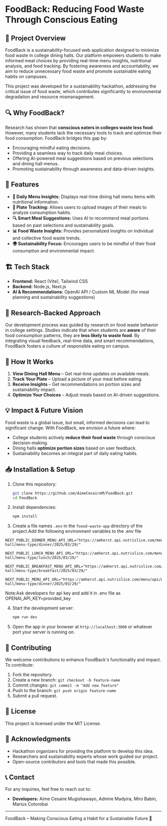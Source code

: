 # FoodBack: Reducing Food Waste Through Conscious Eating

## 📌 Project Overview

FoodBack is a sustainability-focused web application designed to minimize food waste in college dining halls. Our platform empowers students to make informed meal choices by providing real-time menu insights, nutritional analysis, and food tracking. By fostering awareness and accountability, we aim to reduce unnecessary food waste and promote sustainable eating habits on campuses.

This project was developed for a sustainability hackathon, addressing the critical issue of food waste, which contributes significantly to environmental degradation and resource mismanagement.

## 🔍 Why FoodBack?

Research has shown that **conscious eaters in colleges waste less food**. However, many students lack the necessary tools to track and optimize their food consumption. FoodBack bridges this gap by:

- Encouraging mindful eating decisions.
- Providing a seamless way to track daily meal choices.
- Offering AI-powered meal suggestions based on previous selections and dining hall menus.
- Promoting sustainability through awareness and data-driven insights.

## 🚀 Features

- **📅 Daily Menu Insights:** Displays real-time dining hall menu items with nutritional information.
- **📸 Plate Tracking:** Allows users to upload images of their meals to analyze consumption habits.
- **🔍 Smart Meal Suggestions:** Uses AI to recommend meal portions based on past selections and sustainability goals.
- **📊 Food Waste Insights:** Provides personalized insights on individual and collective food waste trends.
- **🌍 Sustainability Focus:** Encourages users to be mindful of their food consumption and environmental impact.

## 🏗️ Tech Stack

- **Frontend:** React (Vite), Tailwind CSS
- **Backend:** Node.js, Next.js
- **AI & Recommendations:** OpenAI API / Custom ML Model (for meal planning and sustainability suggestions)

## 🔬 Research-Backed Approach

Our development process was guided by research on food waste behavior in college settings. Studies indicate that when students are **aware** of their food consumption patterns, they are **less likely to waste food**. By integrating visual feedback, real-time data, and smart recommendations, FoodBack fosters a culture of responsible eating on campus.

## 📖 How It Works

1. **View Dining Hall Menu** – Get real-time updates on available meals.
2. **Track Your Plate** – Upload a picture of your meal before eating.
3. **Receive Insights** – Get recommendations on portion sizes and sustainability impact.
4. **Optimize Your Choices** – Adjust meals based on AI-driven suggestions.

## 💡 Impact & Future Vision

Food waste is a global issue, but small, informed decisions can lead to significant change. With FoodBack, we envision a future where:

- College students actively **reduce their food waste** through conscious decision-making.
- Dining halls **optimize portion sizes** based on user feedback.
- Sustainability becomes an integral part of daily eating habits.

## 📥 Installation & Setup

1. Clone this repository:
   ```sh
   git clone https://github.com/AimeCesaireM/FoodBack.git
   cd FoodBack
   ```
2. Install dependencies:
   ```sh
   npm install
   ```
3. Create a file names `.env` in the `foood-waste-app` directory of the project.Add the following environment variables to the .env file
```
NEXT_PUBLIC_DINNER_MENU_API_URL="https://amherst.api.nutrislice.com/menu/api/weeks/school/valentine-hall/menu-type/dinner/2025/03/29/"

NEXT_PUBLIC_LUNCH_MENU_API_URL="https://amherst.api.nutrislice.com/menu/api/weeks/school/valentine-hall/menu-type/lunch/2025/03/29/"

NEXT_PUBLIC_BREAKFAST_MENU_API_URL="https://amherst.api.nutrislice.com/menu/api/weeks/school/valentine-hall/menu-type/breakfast/2025/03/29/"

NEXT_PUBLIC_MENU_API_URL="https://amherst.api.nutrislice.com/menu/api/weeks/school/valentine-hall/menu-type/dinner/2025/03/29/"

```
Note:Ask developers for api key and add it in .env file as OPENAI_API_KEY=provided_key

4. Start the development server:
   ```sh
   npm run dev
   ```
5. Open the app in your browser at `http://localhost:3000` or whatever port your server is running on.


## 🤝 Contributing

We welcome contributions to enhance FoodBack's functionality and impact. To contribute:

1. Fork the repository.
2. Create a new branch: `git checkout -b feature-name`
3. Commit changes: `git commit -m "Add new feature"`
4. Push to the branch: `git push origin feature-name`
5. Submit a pull request.

## 📜 License

This project is licensed under the MIT License.

## 🙌 Acknowledgments

- Hackathon organizers for providing the platform to develop this idea.
- Researchers and sustainability experts whose work guided our project.
- Open-source contributors and tools that made this possible.

## 📞 Contact

For any inquiries, feel free to reach out to:

- **Developers:** Aime Cesaire Mugishawayo, Admire Madyira, Miro Babin, Marius Cotorobai
---

FoodBack – Making Conscious Eating a Habit for a Sustainable Future 🌱

